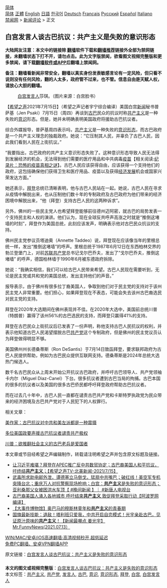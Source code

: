  <!-- 面包屑导航 --> <div class="breadcrumb"><!-- GTranslate: https://gtranslate.io/ -->  <div class="switcher notranslate">  <div class="selected">  <a href="#" onclick="return false;"> 简体</a>  </div>  <div class="option">  <a href="https://www.bannedbook.org" onclick="doGTranslate('zh-CN|zh-CN');jQuery('div.switcher div.selected a').html(jQuery(this).html());return false;" title="简体中文" class="nturl selected"> 简体</a>  <a href="https://www.bannedbook.org/zh-tw/" onclick="doGTranslate('zh-CN|zh-TW');jQuery('div.switcher div.selected a').html(jQuery(this).html());return false;" title="繁體中文" class="nturl"> 正體</a>  <a href="https://www.bannedbook.org/en/" onclick="doGTranslate('zh-CN|en');jQuery('div.switcher div.selected a').html(jQuery(this).html());return false;" title="English" class="nturl"> English</a>  <a href="https://www.bannedbook.org/ja/" onclick="doGTranslate('zh-CN|ja');jQuery('div.switcher div.selected a').html(jQuery(this).html());return false;" title="日本語" class="nturl"> 日語</a>  <a href="https://www.bannedbook.org/ko/" onclick="doGTranslate('zh-CN|ko');jQuery('div.switcher div.selected a').html(jQuery(this).html());return false;" title="한국어" class="nturl"> 한국어</a>  <a href="https://www.bannedbook.org/de/" onclick="doGTranslate('zh-CN|de');jQuery('div.switcher div.selected a').html(jQuery(this).html());return false;" title="Deutsch" class="nturl"> Deutsch</a>  <a href="https://www.bannedbook.org/fr/" onclick="doGTranslate('zh-CN|fr');jQuery('div.switcher div.selected a').html(jQuery(this).html());return false;" title="Français" class="nturl"> Français</a>  <a href="https://www.bannedbook.org/ru/" onclick="doGTranslate('zh-CN|ru');jQuery('div.switcher div.selected a').html(jQuery(this).html());return false;" title="Русский" class="nturl"> Русский</a>  <a href="https://www.bannedbook.org/es/" onclick="doGTranslate('zh-CN|es');jQuery('div.switcher div.selected a').html(jQuery(this).html());return false;" title="Español" class="nturl"> Español</a>  <a href="https://www.bannedbook.org/it/" onclick="doGTranslate('zh-CN|it');jQuery('div.switcher div.selected a').html(jQuery(this).html());return false;" title="Italiano" class="nturl"> Italiano</a>  </div>  </div>      <div class='breadcrumb-sub'><!-- Breadcrumb NavXT 6.3.0 --> <a href="https://www.bannedbook.org/" class="home">禁闻网</a> &gt; <a href="https://www.bannedbook.org/bnews/comments/" class="category">新闻评论</a> &gt; 正文</div></div><h2>白宫发言人谈古巴抗议：共产主义是失败的意识形态</h2> <p class="notice"><b>大陆网友注意：本文中的链接除 <a href="https://github.com/bannedbook/fanqiang" >翻墙</a>软件下载和<a href="https://github.com/killgcd/justmysocks/blob/master/README.md">翻墙推荐</a>链接外全部为禁网链接，未翻墙状态下打不开，请勿点击。此为文字版禁闻，欲看图文视频完整版和更多禁闻，请下载<a href="https://github.com/bannedbook/fanqiang">翻墙软件或APP</a>后翻墙上禁闻网。</p><p>备注：翻墙看新闻非常安全，翻墙以真实身份发表敏感言论有一定风险，但只看不说则没有任何风险，翻的人太多，政府管不过来，也不管。信息自由是天赋人权，请放心大胆的翻墙。</b></p>  <div class="entry"> <figure><figcaption><a href="https://www.bannedbook.org/bnews/tag/%e7%99%bd%e5%ae%ab/" class="st_tag internal_tag" rel="tag" title="标签 白宫 下的日志">白宫</a><a href="https://www.bannedbook.org/bnews/tag/%E5%8F%91%E8%A8%80%E4%BA%BA/" class="st_tag internal_tag" rel="tag" title="标签 发言人 下的日志">发言人</a>莎琪。（图片来源：白宫脸书）</figcaption></figure> <p>【<span class='wp_keywordlink_affiliate'><a href="https://www.soundofhope.org" title="希望之声" target="_blank">希望之声</a></span>2021年7月15日】（希望之声记者宇宁综合编译）美国白宫<span class='wp_keywordlink_affiliate'><a href="https://www.bannedbook.org/" title="新闻">新闻</a></span>秘书普萨基（Jen Psaki）7月15日（周四）再谈到<a href="https://www.bannedbook.org/bnews/tag/%e5%8f%a4%e5%b7%b4/" class="st_tag internal_tag" rel="tag" title="标签 古巴 下的日志">古巴</a>民众的抗议时称<span class='wp_keywordlink'><a href="https://www.bannedbook.org/forum2/topic6177.html" title="《共产主义的终极目的》" target="_blank">共产主义</a></span>是一种失败的<a href="https://www.bannedbook.org/bnews/tag/%E6%84%8F%E8%AF%86/" class="st_tag internal_tag" rel="tag" title="标签 意识 下的日志">意识</a>形态。但是，她并未明确表明美国政府将援助古巴抗议者。</p> <p>综合外媒报导，普萨基周四表示吗，<a href="https://www.bannedbook.org/bnews/tag/%e5%85%b1%e4%ba%a7%e4%b8%bb%e4%b9%89/" class="st_tag internal_tag" rel="tag" title="标签 共产主义 下的日志">共产主义</a>是一种失败的<a href="https://www.bannedbook.org/bnews/tag/%E6%84%8F%E8%AF%86%E5%BD%A2%E6%80%81/" class="st_tag internal_tag" rel="tag" title="标签 意识形态 下的日志">意识形态</a>，而古巴政府是一个共产主义理念的独裁政府。她说：“它压制其人民，并辜负了古巴人民，因此我们看到人民在上街抗议。”</p> <p>“我要指出，古巴政府的共产主义意识形态失败了。这种意识形态导致人民无法得到发展经济的机会，无法得到他们需要的医疗用品和中共病毒<span class='wp_keywordlink'><a href="https://www.bannedbook.org/bnews/tculture/20160630/551027.html" title="疫苗" target="_blank">疫苗</a></span>【相关阅读:<a href='https://www.bannedbook.org/bnews/topimagenews/20180408/925060.html' target='_blank'>纪录片：恐怖的疫苗真相之谜</a>】。古巴人民应该获得自由，应该获得一个支持他们的政府，这包括确保他们获得卫生和医疗用品、疫苗以及获得<span class='wp_keywordlink'><a href="https://www.bannedbook.org/forum2/topic869.html" title="宪政、法治和经济发展——走向市场经济的制度保障" target="_blank">经济发展</a></span>机会或国家兴荣发达方面。”</p> <p>她还表示，<a href="https://www.bannedbook.org/bnews/tag/%e6%8b%9c%e7%99%bb/" class="st_tag internal_tag" rel="tag" title="标签 拜登 下的日志">拜登</a>总统已清晰表明，他与古巴人民站在一起。她说，古巴人民在寻求从疫情中解脱出来，也从压制他们数十年的专制政府及古巴政府为他们带来的经济困境中解脱出来，“他（拜登）支持古巴人民的这两种诉求”。</p> <p>另外，佛州的一些民主党人也希望拜登能够前往德州迈阿密，就古巴的局势发表一个支持民主和人权的演讲。他们认为，现在全球反共呼声高涨之时就是“推倒这堵墙的时刻”，拜登作为美国总统，此刻应该发声，明确表示他对古巴民众抗议的支持。</p>  <p>佛州民主党参议员塔迪奥（Annette Taddeo）说，拜登现在应该像当年的里根总统一样，发出“推倒这堵墙”的呼声。里根总统于1987年6月12日在东西柏林交界的勃兰登堡门上，对前<span class='wp_keywordlink'><a href="https://www.bannedbook.org/forum2/topic1409.html" title="苏联共产党九十三年（沈志华）" target="_blank">苏联共产党</a></span>总书记戈尔巴乔夫，发出了“戈尔巴乔夫，推倒这堵墙” 的呼声，德国柏林墙于1990年6月被东德政府拆除。</p> <p>她说：“我确实相信，我们可以给古巴人民带来希望。古巴人民现在需要听到，无论是民主党或共和党的美国总统，发出支持他们的声音。”</p> <p>报导表示，由于佛州有很多拉丁裔美国人，争取到他们对于民主党的支持对于该州民主党人非常重要。他们担心，如果拜登现在不表态，可能会失去该州古巴裔选民对民主党的支持。</p> <p>拜登在2020年大选期间在佛州表现并不佳。在2020年大选中，美国前总统川普（特朗普）赢得了该州56%的古巴选民的支持，而拜登只赢得41%的支持。</p> <p>拜登在古巴民众上街抗议后已发表了一份声明，称他支持古巴人民抗议的权利，并表示他知道古巴人民渴望摆脱古巴<a href="https://www.bannedbook.org/bnews/tag/%e5%85%b1%e4%ba%a7%e5%85%9a/" class="st_tag internal_tag" rel="tag" title="标签 共产党 下的日志">共产党</a>这个专制政府，但是佛州的民主党议员认为拜登做得明显不够。</p>  <p>美国佛州州长德桑蒂斯（Ron DeSantis）于7月14日致函拜登，要求联邦政府为古巴人民提供帮助，例如为古巴民众提供互联网支持。德桑蒂斯是2024年总统大选热门候选人。</p> <p>数千名古巴民众从上周末开始公开抗议古巴政府，并呼吁古巴领导人、共产党领袖卡内尔（Miguel Diaz-Canel）下台。很多抗议者遭到古巴当局的拘捕。古巴本国的很多的抗议者以及美国的很多古巴侨民都呼吁拜登政府帮助古巴抗议者。</p> <p>而在过去几十年中，古巴人民一直都在谴责古巴共产党和卡斯特罗执政党为民众带来的经济困境及古巴共产党对于人民犯下的人权罪行。</p> <p>相关文章：</p> <p><a data-ved="2ahUKEwi_r_Liz-bxAhUMyzgGHaR_D2IQFnoECAIQAA" href="https://www.soundofhope.org/post/526085?lang=b5" ping="/url?sa=t&amp;source=web&amp;rct=j&amp;url=https://www.soundofhope.org/post/526085%3Flang%3Db5&amp;ved=2ahUKEwi_r_Liz-bxAhUMyzgGHaR_D2IQFnoECAIQAA">美作家：古巴抗议对中共和美左派都是一种震摄</a></p>  <p><a data-ved="2ahUKEwjzlsjFqebxAhXF4jgGHe9BA-IQFnoECAIQAA" href="https://www.soundofhope.org/post/525041" ping="/url?sa=t&amp;source=web&amp;rct=j&amp;url=https://www.soundofhope.org/post/525041&amp;ved=2ahUKEwjzlsjFqebxAhXF4jgGHe9BA-IQFnoECAIQAA">多位美国政要声援古巴抗议者谴责共产极权</a></p> <p><a data-ved="2ahUKEwjU0ZncqebxAhXMZSsKHVfuAMIQFnoECAMQAA" href="https://www.soundofhope.org/post/425137" ping="/url?sa=t&amp;source=web&amp;rct=j&amp;url=https://www.soundofhope.org/post/425137&amp;ved=2ahUKEwjU0ZncqebxAhXMZSsKHVfuAMIQFnoECAMQAA">川普：欲推翻社会主义的古巴老兵是爱国者</a></p> <p>本文章或节目经希望之声编辑制作，转载请注明希望之声并包含原文标题及链接。 </p> <ul class='op-related-articles' title='相关阅读'> <li><a href='https://www.bannedbook.org/bnews/comments/20210716/1588215.html' target='_blank'>让习近平难堪？拜登在APEC推广反中共数贸协定；古巴裔美国人和平抗议，吁终结<b>共产主义</b>；【希望之声TV-北美新闻-2021/7/15】</a></li> <li><a href='https://www.bannedbook.org/bnews/bannedvideo/20210716/1588166.html' target='_blank'>武毒所求助电邮外泄，谭德塞立马倒戈，猛扇中共嘴巴；破红线！美空军专机突降台北；重庆万人对抗警察现场枪响；白宫：<b>共产主义</b>是失败的意识形态；亚利桑那父女被困洪水车顶【 #晚间新闻 】｜  #新唐人电视台</a></li> <li><a href='https://www.bannedbook.org/bnews/cnnews/20210715/1587737.html' target='_blank'>古巴裔美国人涌入各地城市 呼吁结束<b>共产主义</b> 敦促拜登采取行动【阿波罗网编译】</a></li> <li><a href='https://www.bannedbook.org/bnews/comments/20210715/1587187.html' target='_blank'>【大事件博物馆】奥巴马的穆斯林童年和<b>共产主义</b>的青春期</a></li> <li><a href='https://www.bannedbook.org/bnews/comments/20210714/1586651.html' target='_blank'>国旗最新技能：退敌！塔利班只爱我，中共开启自恋模式！光宇亲赴古巴，见证原汁原味的<b>共产主义</b>！【新闻最嘲点 姜光宇】Mr.FunnyNews(2021.07.13）‬</a></li> </ul> <p class="texttj"> <a href="https://github.com/bannedbook/fanqiang/wiki/V2ray%E6%9C%BA%E5%9C%BA" target="_blank">WIN/MAC/安卓/iOS高速翻墙:高清视频秒开,超低延迟</a><br/> <a href="https://github.com/bannedbook/fanqiang/wiki/%E7%A6%81%E9%97%BB%E7%BD%91%E5%AE%89%E5%8D%93%E7%BF%BB%E5%A2%99%E6%96%B0%E9%97%BBAPP" target="_blank">免费PC翻墙、安卓VPN翻墙APP</a></p><p>原文链接：<a class="src_link"  href="https://www.soundofhope.org/post/526082" target="_blank">白宫发言人谈古巴抗议：共产主义是失败的意识形态</a></p> <a name='sharetosocial'></a>  <div style="margin-bottom:5px;padding-bottom:5px;clear:both"> <div id="archive-pix-1" class="banner-ads"> <!-- AuctionX Display platform tag START --> <div id="26318x728x90x621x_ADSLOT2" clicktrack="%%CLICK_URL_ESC%%"></div> <!-- AuctionX Display platform tag END --> </div> <div id="archive-pix-2" class="banner-ads"> <!-- AuctionX Display platform tag START --> <div id="26315x300x250x621x_ADSLOT2" clicktrack="%%CLICK_URL_ESC%%"></div> <!-- AuctionX Display platform tag END --> </div> </div>    <div id="archive-pix-1" class="banner-ads"> <!-- AuctionX Display platform tag START --> <div id="26318x728x90x621x_ADSLOT3" clicktrack="%%CLICK_URL_ESC%%"></div> <!-- AuctionX Display platform tag END --> </div> <div><b>本文的图文或视频完整版</b>：<a href='https://www.bannedbook.org/bnews/comments/20210716/1588268.html'>白宫发言人谈古巴抗议：共产主义是失败的意识形态</a></div>  </div><!--END ENTRY--> <div class="postfooter"> <div>本文标签：<a href="https://www.bannedbook.org/bnews/tag/%e5%85%b1%e4%ba%a7%e4%b8%bb%e4%b9%89/" rel="tag">共产主义</a>, <a href="https://www.bannedbook.org/bnews/tag/%e5%85%b1%e4%ba%a7%e5%85%9a/" rel="tag">共产党</a>, <a href="https://www.bannedbook.org/bnews/tag/%E5%8F%91%E8%A8%80%E4%BA%BA/" rel="tag">发言人</a>, <a href="https://www.bannedbook.org/bnews/tag/%e5%8f%a4%e5%b7%b4/" rel="tag">古巴</a>, <a href="https://www.bannedbook.org/bnews/tag/%E6%84%8F%E8%AF%86/" rel="tag">意识</a>, <a href="https://www.bannedbook.org/bnews/tag/%E6%84%8F%E8%AF%86%E5%BD%A2%E6%80%81/" rel="tag">意识形态</a>, <a href="https://www.bannedbook.org/bnews/tag/%e6%8b%9c%e7%99%bb/" rel="tag">拜登</a>, <a href="https://www.bannedbook.org/bnews/tag/%e7%99%bd%e5%ae%ab/" rel="tag">白宫</a>, <a href="https://www.bannedbook.org/bnews/tag/%E7%99%BD%E5%AE%AB%E5%8F%91%E8%A8%80%E4%BA%BA/" rel="tag">白宫发言人</a></div>  </div><!--END POSTFOOTER--> 